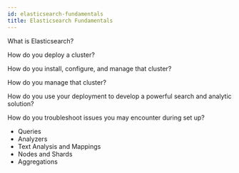 ```yaml
---
id: elasticsearch-fundamentals
title: Elasticsearch Fundamentals
---
```


What is Elasticsearch?  

How do you deploy a cluster?  

How do you install, configure, and manage that cluster?  

How do you manage that cluster?  

How do you use your deployment to develop a powerful search and analytic solution?  

How do you troubleshoot issues you may encounter during set up?  

- Queries
- Analyzers
- Text Analysis and Mappings
- Nodes and Shards
- Aggregations
